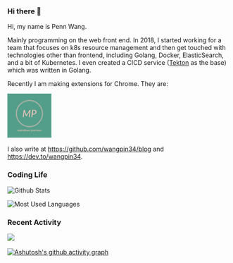 ### Hi there 👋

<!--
**wangpin34/wangpin34** is a ✨ _special_ ✨ repository because its `README.md` (this file) appears on your GitHub profile.

Here are some ideas to get you started:

- 🔭 I’m currently working on ...
- 🌱 I’m currently learning ...
- 👯 I’m looking to collaborate on ...
- 🤔 I’m looking for help with ...
- 💬 Ask me about ...
- 📫 How to reach me: ...
- 😄 Pronouns: ...
- ⚡ Fun fact: ...
-->


Hi, my name is Penn Wang. 

Mainly programming on the web front end. In 2018, I started working for a team that focuses on k8s resource management and then get touched with technologies other than frontend, including Golang, Docker, ElasticSearch, and a bit of Kubernetes. I even created a CICD service ([Tekton](https://tekton.dev/) as the base) which was written in Golang.

Recently I am making extensions for Chrome. They are:

<a href="https://chrome.google.com/webstore/detail/markdown-previewer/pkafcdoobiajoadnphldaglkoadicmgd"><img src="assets/logos/markdown-previewer.jpeg" alt="markdown previewer" style="width: 100px; height: 100px;"/></a>

I also write at https://github.com/wangpin34/blog and https://dev.to/wangpin34.

### Coding Life

![Github Stats](https://github-readme-stats.vercel.app/api?username=wangpin34&count_private=true&show_icons=true&include_all_commits=true)

![Most Used Languages](https://github-readme-stats.vercel.app/api/top-langs/?username=wangpin34&layout=compact&langs_count=6&hide=HTML,TeX,Roff,Makefile,CSS,Gherkin,PHP,Perl)

### Recent Activity

![](https://github-profile-summary-cards.vercel.app/api/cards/profile-details?username=wangpin34&theme=vue)

[![Ashutosh's github activity graph](https://github-readme-activity-graph.vercel.app/graph?username=wangpin34&theme=react)](https://github.com/wangpin34)

